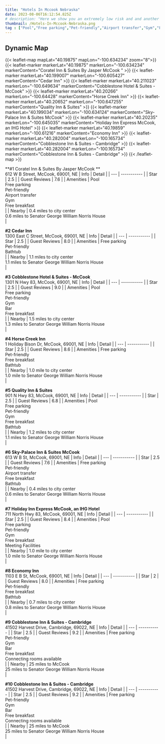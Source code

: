 ```yaml
---
title: "Hotels In Mccook Nebraska"
date: 2023-08-06T16:12:54.825Z
# description: "Here we show you an extremely low risk and and another medium risk approach to earn passive income "
thumbnail: /Hotels-In-Mccook-Nebraska.png
tag : ["Pool","Free parking","Pet-friendly","Airport transfer","Gym","Free breakfast","Bathtub","Bar","Meeting Facilities","Connecting rooms available"]
---
```


## Dynamic Map
{{< leaflet-map  mapLat="40.19875" mapLon="-100.634234" zoom="8">}}
    {{< leaflet-marker markerLat="40.19875" markerLon="-100.634234" markerContent="Coratel Inn & Suites By Jasper McCook " >}}
    {{< leaflet-marker markerLat="40.199007" markerLon="-100.605427" markerContent="Cedar Inn" >}}
    {{< leaflet-marker markerLat="40.211023" markerLon="-100.649634" markerContent="Cobblestone Hotel & Suites - McCook" >}}
    {{< leaflet-marker markerLat="40.20266" markerLon="-100.64428" markerContent="Horse Creek Inn" >}}
    {{< leaflet-marker markerLat="40.20652" markerLon="-100.647255" markerContent="Quality Inn & Suites" >}}
    {{< leaflet-marker markerLat="40.199034" markerLon="-100.634124" markerContent="Sky-Palace Inn & Suites McCook" >}}
    {{< leaflet-marker markerLat="40.20235" markerLon="-100.645035" markerContent="Holiday Inn Express McCook, an IHG Hotel" >}}
    {{< leaflet-marker markerLat="40.19859" markerLon="-100.61216" markerContent="Economy Inn" >}}
    {{< leaflet-marker markerLat="40.282004" markerLon="-100.165734" markerContent="Cobblestone Inn & Suites - Cambridge" >}}
    {{< leaflet-marker markerLat="40.282004" markerLon="-100.165734" markerContent="Cobblestone Inn & Suites - Cambridge" >}}
{{< /leaflet-map >}}


**#1 Coratel Inn & Suites By Jasper McCook **<br>612 W B Street, McCook, 69001, NE
| Info | Detail |
| --- | ----------- |
| Star | 2.5 |
| Guest Reviews | 7.6 |
| Amenities | Pool<br>Free parking<br>Pet-friendly<br>Airport transfer<br>Gym<br>Free breakfast<br> |
| Nearby | 0.4 miles to city center<br>0.6 miles to Senator George William Norris House<br> |

**#2 Cedar Inn**<br>1300 East C Street, McCook, 69001, NE
| Info | Detail |
| --- | ----------- |
| Star | 2.5 |
| Guest Reviews | 8.0 |
| Amenities | Free parking<br>Pet-friendly<br>Bathtub<br> |
| Nearby | 1.1 miles to city center<br>1.1 miles to Senator George William Norris House<br> |

**#3 Cobblestone Hotel & Suites - McCook**<br>1301 N Hwy 83, McCook, 69001, NE
| Info | Detail |
| --- | ----------- |
| Star | 2.5 |
| Guest Reviews | 9.0 |
| Amenities | Pool<br>Free parking<br>Pet-friendly<br>Gym<br>Bar<br>Free breakfast<br> |
| Nearby | 1.5 miles to city center<br>1.3 miles to Senator George William Norris House<br> |

**#4 Horse Creek Inn**<br>1 Holiday Bison Dr, McCook, 69001, NE
| Info | Detail |
| --- | ----------- |
| Star | 2.5 |
| Guest Reviews | 8.6 |
| Amenities | Free parking<br>Pet-friendly<br>Free breakfast<br>Bathtub<br> |
| Nearby | 1.0 mile to city center<br>1.0 mile to Senator George William Norris House<br> |

**#5 Quality Inn & Suites**<br>901 N Hwy 83, McCook, 69001, NE
| Info | Detail |
| --- | ----------- |
| Star | 2.5 |
| Guest Reviews | 6.8 |
| Amenities | Pool<br>Free parking<br>Pet-friendly<br>Gym<br>Free breakfast<br>Bathtub<br> |
| Nearby | 1.2 miles to city center<br>1.1 miles to Senator George William Norris House<br> |

**#6 Sky-Palace Inn & Suites McCook**<br>613 W B St, McCook, 69001, NE
| Info | Detail |
| --- | ----------- |
| Star | 2.5 |
| Guest Reviews | 7.6 |
| Amenities | Free parking<br>Pet-friendly<br>Airport transfer<br>Free breakfast<br>Bathtub<br> |
| Nearby | 0.4 miles to city center<br>0.6 miles to Senator George William Norris House<br> |

**#7 Holiday Inn Express McCook, an IHG Hotel**<br>711 North Hwy 83, McCook, 69001, NE
| Info | Detail |
| --- | ----------- |
| Star | 2.5 |
| Guest Reviews | 8.4 |
| Amenities | Pool<br>Free parking<br>Pet-friendly<br>Gym<br>Free breakfast<br>Meeting Facilities<br> |
| Nearby | 1.0 mile to city center<br>1.0 mile to Senator George William Norris House<br> |

**#8 Economy Inn**<br>1103 E B St, McCook, 69001, NE
| Info | Detail |
| --- | ----------- |
| Star | 2 |
| Guest Reviews | 8.0 |
| Amenities | Free parking<br>Pet-friendly<br>Free breakfast<br>Bathtub<br> |
| Nearby | 0.7 miles to city center<br>0.8 miles to Senator George William Norris House<br> |

**#9 Cobblestone Inn & Suites - Cambridge**<br>41502 Harvest Drive, Cambridge, 69022, NE
| Info | Detail |
| --- | ----------- |
| Star | 2.5 |
| Guest Reviews | 9.2 |
| Amenities | Free parking<br>Pet-friendly<br>Gym<br>Bar<br>Free breakfast<br>Connecting rooms available<br> |
| Nearby | 25 miles to McCook<br>25 miles to Senator George William Norris House<br> |

**#10 Cobblestone Inn & Suites - Cambridge**<br>41502 Harvest Drive, Cambridge, 69022, NE
| Info | Detail |
| --- | ----------- |
| Star | 2.5 |
| Guest Reviews | 9.2 |
| Amenities | Free parking<br>Pet-friendly<br>Gym<br>Bar<br>Free breakfast<br>Connecting rooms available<br> |
| Nearby | 25 miles to McCook<br>25 miles to Senator George William Norris House<br> |

